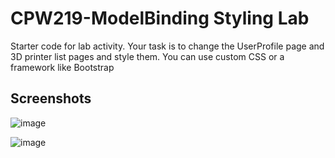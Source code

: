 # CPW219-ModelBinding Styling Lab
Starter code for lab activity. Your task is to change the UserProfile page and 3D printer list pages and style them. You can
use custom CSS or a framework like Bootstrap

## Screenshots
![image](https://user-images.githubusercontent.com/103011701/213545420-523f4ce3-5ac0-4c6b-a3b4-1dec1071d200.png)

![image](https://user-images.githubusercontent.com/103011701/213545470-0f84f971-c13e-46ac-9616-a02e61e7b1f8.png)
